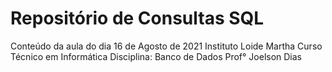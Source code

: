 # Repositório de Consultas SQL

Conteúdo da aula do dia 16 de Agosto de 2021
Instituto Loide Martha 
Curso Técnico em Informática 
Disciplina: Banco de Dados 
Prof° Joelson Dias 